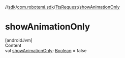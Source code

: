 //[sdk](../../../index.md)/[com.robotemi.sdk](../index.md)/[TtsRequest](index.md)/[showAnimationOnly](show-animation-only.md)



# showAnimationOnly  
[androidJvm]  
Content  
val [showAnimationOnly](show-animation-only.md): [Boolean](https://kotlinlang.org/api/latest/jvm/stdlib/kotlin/-boolean/index.html) = false  



